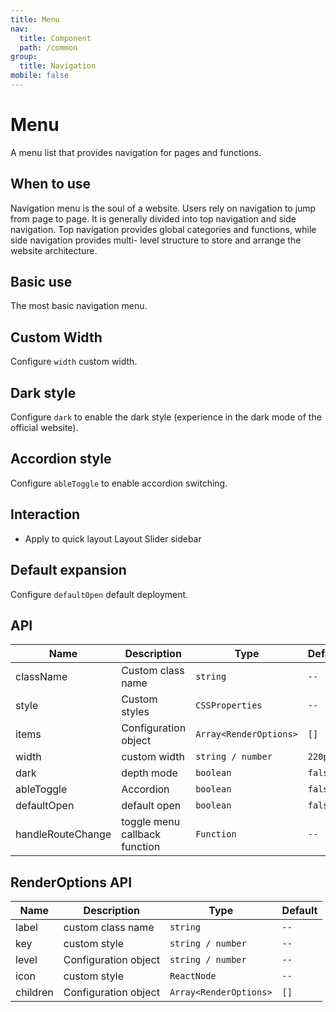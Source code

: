 ```yaml
---
title: Menu
nav:
  title: Component
  path: /common
group:
  title: Navigation
mobile: false
---
```


# Menu

A menu list that provides navigation for pages and functions.

## When to use

Navigation menu is the soul of a website. Users rely on navigation to jump from page to page. It is generally divided into top navigation and side navigation. Top navigation provides global categories and functions, while side navigation provides multi- level structure to store and arrange the website architecture.

## Basic use

The most basic navigation menu.

<code src="./demos/index1.tsx"></code>

## Custom Width

Configure `width` custom width.

<code src="./demos/index2.tsx"></code>

## Dark style

Configure `dark` to enable the dark style (experience in the dark mode of the official website).

<code src="./demos/index3.tsx"></code>

## Accordion style

Configure `ableToggle` to enable accordion switching.

<code src="./demos/index4.tsx"></code>

## Interaction

- Apply to quick layout Layout Slider sidebar

<code src="./demos/index5.tsx"></code>

## Default expansion

Configure `defaultOpen` default deployment.

<code src="./demos/index6.tsx"></code>

## API

| Name              | Description                   | Type                   | Default |
| ----------------- | ----------------------------- | ---------------------- | ------- |
| className         | Custom class name             | `string`               | `--`    |
| style             | Custom styles                 | `CSSProperties`        | `--`    |
| items             | Configuration object          | `Array<RenderOptions>` | `[]`    |
| width             | custom width                  | `string / number`      | `220px` |
| dark              | depth mode                    | `boolean`              | `false` |
| ableToggle        | Accordion                     | `boolean`              | `false` |
| defaultOpen       | default open                  | `boolean`              | `false` |
| handleRouteChange | toggle menu callback function | `Function`             | `--`    |

## RenderOptions API

| Name     | Description          | Type                   | Default |
| -------- | -------------------- | ---------------------- | ------- |
| label    | custom class name    | `string`               | `--`    |
| key      | custom style         | `string / number`      | `--`    |
| level    | Configuration object | `string / number`      | `--`    |
| icon     | custom style         | `ReactNode`            | `--`    |
| children | Configuration object | `Array<RenderOptions>` | `[]`    |
